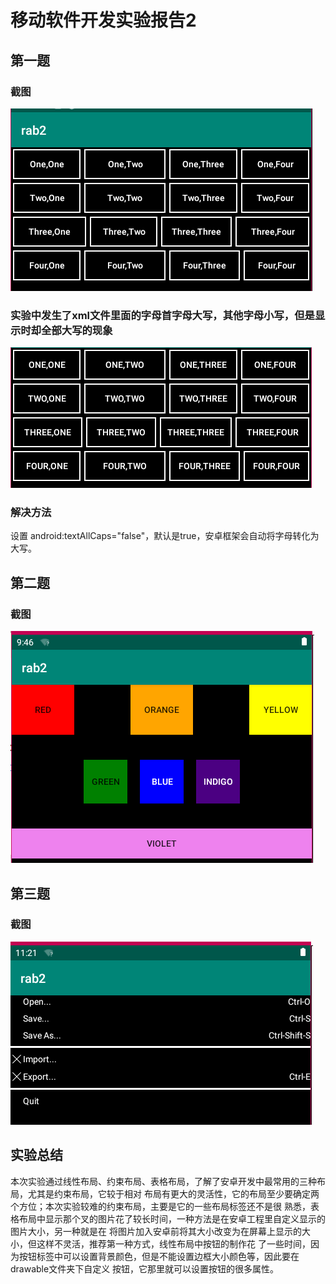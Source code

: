 # 移动软件开发实验报告2
## 第一题
### 截图
![image](https://github.com/happy-running/andriodrabpic/blob/master/r2/r20.png)

### 实验中发生了xml文件里面的字母首字母大写，其他字母小写，但是显示时却全部大写的现象
![image](https://github.com/happy-running/andriodrabpic/blob/master/r2/r21.png)

### 解决方法
设置 android:textAllCaps="false"，默认是true，安卓框架会自动将字母转化为大写。

## 第二题
### 截图
![image](https://github.com/happy-running/andriodrabpic/blob/master/r2/r22.png)


## 第三题
### 截图
![image](https://github.com/happy-running/andriodrabpic/blob/master/r2/tabler23.png)

## 实验总结
本次实验通过线性布局、约束布局、表格布局，了解了安卓开发中最常用的三种布局，尤其是约束布局，它较于相对
布局有更大的灵活性，它的布局至少要确定两个方位；本次实验较难的约束布局，主要是它的一些布局标签还不是很
熟悉，表格布局中显示那个叉的图片花了较长时间，一种方法是在安卓工程里自定义显示的图片大小，另一种就是在
将图片加入安卓前将其大小改变为在屏幕上显示的大小，但这样不灵活，推荐第一种方式，线性布局中按钮的制作花
了一些时间，因为按钮标签中可以设置背景颜色，但是不能设置边框大小颜色等，因此要在drawable文件夹下自定义
按钮，它那里就可以设置按钮的很多属性。
